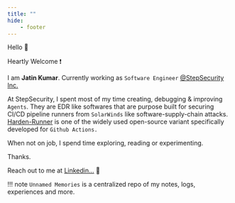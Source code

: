 ```yaml
---
title: ""
hide:
    - footer
---
```


Hello :wave: 

Heartly Welcome :exclamation:

I am  __Jatin Kumar__.  Currently working as `Software Engineer` [@StepSecurity Inc.](https://www.stepsecurity.io)

At StepSecurity, I spent most of my time creating, debugging & improving `Agents`.
They are EDR like softwares that are purpose built for securing CI/CD pipeline runners from `SolarWinds` like software-supply-chain attacks. [Harden-Runner](https://github.com/step-security/harden-runner) is one of the widely used open-source variant specifically developed for `Github Actions.`

When not on job, I spend time exploring, reading or experimenting.

Thanks.

Reach out to me at [Linkedin...](https://www.linkedin.com/in/jatin-kumar-0a3755168/) :rocket:

!!! note
    `Unnamed Memories` is a centralized repo of my notes, logs, experiences and more.
